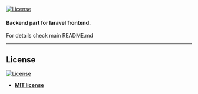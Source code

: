 [![License](http://img.shields.io/:license-mit-blue.svg)](http://doge.mit-license.org)

#### Backend part for laravel frontend.  
For details check main README.md

---

## License

[![License](http://img.shields.io/:license-mit-blue.svg?style=flat-square)](http://badges.mit-license.org)

- **[MIT license](http://opensource.org/licenses/mit-license.php)**